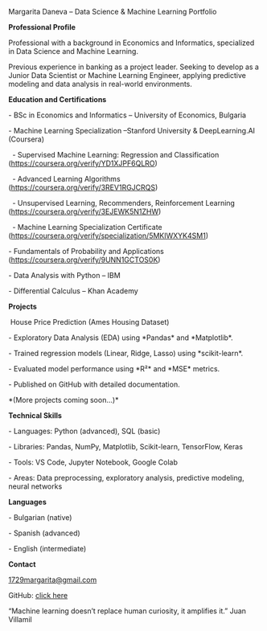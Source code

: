 Margarita Daneva – Data Science \& Machine Learning Portfolio



**Professional Profile**

Professional with a background in Economics and Informatics, specialized in Data Science and Machine Learning.  

Previous experience in banking as a project leader. Seeking to develop as a Junior Data Scientist or Machine Learning Engineer, applying predictive modeling and data analysis in real-world environments.



**Education and Certifications**



\- BSc in Economics and Informatics – University of Economics, Bulgaria  

\- Machine Learning Specialization –Stanford University \& DeepLearning.AI (Coursera)  

&nbsp; - Supervised Machine Learning: Regression and Classification (https://coursera.org/verify/YD1XJPF6QLRO)  

&nbsp; - Advanced Learning Algorithms (https://coursera.org/verify/3REV1RGJCRQS)  

&nbsp; - Unsupervised Learning, Recommenders, Reinforcement Learning (https://coursera.org/verify/3EJEWK5N1ZHW)  

&nbsp; - Machine Learning Specialization Certificate (https://coursera.org/verify/specialization/5MKIWXYK4SM1)

\- Fundamentals of Probability and Applications (https://coursera.org/verify/9UNN1GCTOS0K)  

\- Data Analysis with Python – IBM  

\- Differential Calculus – Khan Academy  







**Projects**



&nbsp;House Price Prediction (Ames Housing Dataset)

\- Exploratory Data Analysis (EDA) using \*Pandas\* and \*Matplotlib\*.  

\- Trained regression models (Linear, Ridge, Lasso) using \*scikit-learn\*.  

\- Evaluated model performance using \*R²\* and \*MSE\* metrics.  

\- Published on GitHub with detailed documentation.



\*(More projects coming soon...)\*





**Technical Skills**  



\- Languages: Python (advanced), SQL (basic)  

\- Libraries: Pandas, NumPy, Matplotlib, Scikit-learn, TensorFlow, Keras  

\- Tools: VS Code, Jupyter Notebook, Google Colab  

\- Areas: Data preprocessing, exploratory analysis, predictive modeling, neural networks



**Languages**



\- Bulgarian (native)  

\- Spanish (advanced)  

\- English (intermediate)





**Contact**

1729margarita@gmail.com  

GitHub: [click here](https://github.com/Magy1729/MargaritaDaneva-DataScience) 





“Machine learning doesn’t replace human curiosity, it amplifies it.” Juan Villamil

